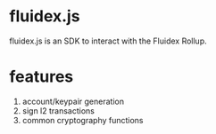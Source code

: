 # fluidex.js

fluidex.js is an SDK to interact with the Fluidex Rollup.

# features

1. account/keypair generation
2. sign l2 transactions
3. common cryptography functions